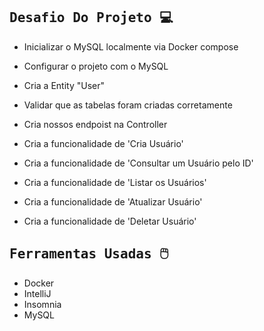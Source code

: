 ## <samp>Desafio Do Projeto 💻</samp>

- Inicializar o MySQL localmente via Docker compose     

- Configurar o projeto com o MySQL

- Cria a Entity "User"

- Validar que as tabelas foram criadas corretamente

- Cria nossos endpoist na Controller

- Cria a funcionalidade de 'Cria Usuário'

- Cria a funcionalidade de 'Consultar um Usuário pelo ID'

- Cria a funcionalidade de 'Listar os Usuários'

- Cria a funcionalidade de 'Atualizar Usuário'

- Cria a funcionalidade de 'Deletar Usuário'

## <samp>Ferramentas Usadas 🖱️</samp>

- Docker
- IntelliJ
- Insomnia
- MySQL

